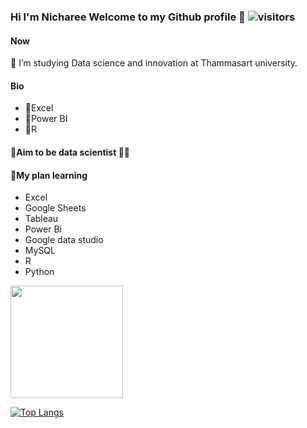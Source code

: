 ### Hi I'm Nicharee Welcome to my Github profile 👋 ![visitors](https://visitor-badge.glitch.me/badge?page_id=page.id)



<!--
**proud282/proud282** is a ✨ _special_ ✨ repository because its `README.md` (this file) appears on your GitHub profile.

Here are some ideas to get you started:-->
#### Now
🏫 I’m studying Data science and innovation at Thammasart university.


#### Bio
- 🌲Excel
- 🐝Power BI
- 🐰R

#### 🌟Aim to be data scientist 👩‍💻 
#### 📝My plan learning
- Excel
- Google Sheets
- Tableau
- Power Bi
- Google data studio
- MySQL
- R
- Python

<img height="180em" src="https://github-readme-stats.vercel.app/api?username=proud282&show_icons=true&hide_border=true&&count_private=true&include_all_commits=true" />

[![Top Langs](https://github-readme-stats.vercel.app/api/top-langs/?username=proud282&langs_count=20)](https://github.com/anuraghazra/github-readme-stats)

<!--
- 🔭 I’m currently working on ...
- 🌱 I’m currently learning ...
- 👯 I’m looking to collaborate on ...
- 🤔 I’m looking for help with ...
- 💬 Ask me about ...
- 📫 How to reach me: ...
- 😄 Pronouns: ...
- ⚡ Fun fact: ...
-->

